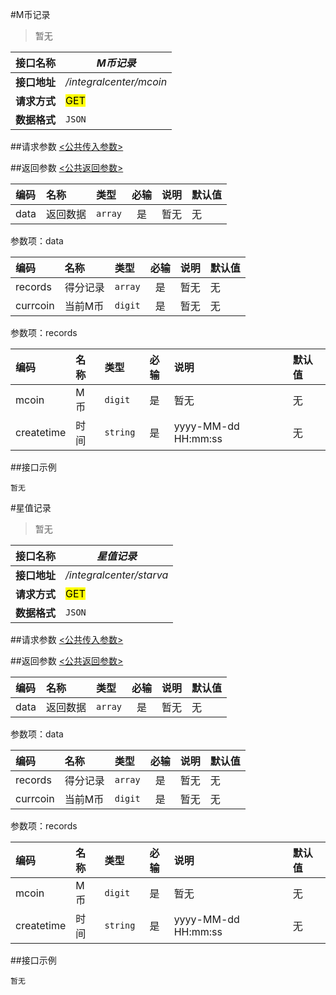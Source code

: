 #M币记录
>暂无

| 接口名称 | *M币记录* |
| -- | -- |
| **接口地址** | */integralcenter/mcoin* |
| **请求方式** | <mark>GET</mark> |
| **数据格式** | <code>JSON</code> |


##请求参数
[<公共传入参数>](../README.md)  

##返回参数
[<公共返回参数>](../README.md)

|编码|名称|类型|必输|说明|默认值|
|:---|:---|:---|:--:|:---|:-----|
|data|返回数据|<code>array</code>|是|暂无|无|

参数项：data

|编码|名称|类型|必输|说明|默认值|
|:---|:---|:---|:--:|:---|:-----|
|records|得分记录|<code>array</code>|是|暂无|无|
|currcoin|当前M币|<code>digit</code>|是|暂无|无|

参数项：records

|编码|名称|类型|必输|说明|默认值|
|:---|:---|:---|:--:|:---|:-----|
|mcoin|M币|<code>digit</code>|是|暂无|无|
|createtime|时间|<code>string</code>|是|yyyy-MM-dd HH:mm:ss|无|
##接口示例

```
暂无
```


#星值记录
>暂无

| 接口名称 | *星值记录* |
| -- | -- |
| **接口地址** | */integralcenter/starva* |
| **请求方式** | <mark>GET</mark> |
| **数据格式** | <code>JSON</code> |


##请求参数
[<公共传入参数>](../README.md)  

##返回参数
[<公共返回参数>](../README.md)

|编码|名称|类型|必输|说明|默认值|
|:---|:---|:---|:--:|:---|:-----|
|data|返回数据|<code>array</code>|是|暂无|无|

参数项：data

|编码|名称|类型|必输|说明|默认值|
|:---|:---|:---|:--:|:---|:-----|
|records|得分记录|<code>array</code>|是|暂无|无|
|currcoin|当前M币|<code>digit</code>|是|暂无|无|

参数项：records

|编码|名称|类型|必输|说明|默认值|
|:---|:---|:---|:--:|:---|:-----|
|mcoin|M币|<code>digit</code>|是|暂无|无|
|createtime|时间|<code>string</code>|是|yyyy-MM-dd HH:mm:ss|无|
##接口示例

```
暂无
```
